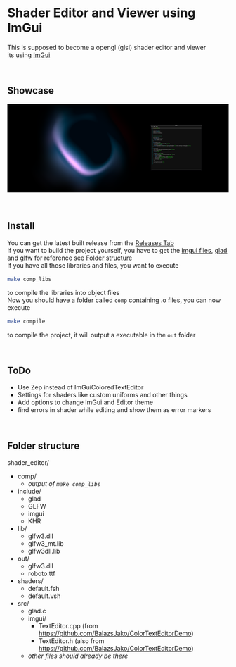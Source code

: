 # Shader Editor and Viewer using ImGui
This is supposed to become a opengl (glsl) shader editor and viewer<br>
its using [ImGui](https://github.com/ocornut/imgui)

<br>

## Showcase
![img.png](img.png)

<br>

## Install
You can get the latest built release from the [Releases Tab](https://github.com/TerrificTable/ShaderEditor/releases)<br>
If you want to build the project yourself, you have to get the [imgui files](https://github.com/ocornut/imgui), [glad](https://glad.dav1d.de) and [glfw](https://glfw.org)
for reference see [Folder structure](https://github.com/TerrificTable/ShaderEditor#folder-structure)<br>
If you have all those libraries and files, you want to execute 
```sh
make comp_libs
```
to compile the libraries into object files<br>
Now you should have a folder called `comp` containing .o files, you can now execute 
```sh
make compile
``` 
to compile the project, it will output a executable in the `out` folder<br>


<br>

## ToDo
- Use Zep instead of ImGuiColoredTextEditor
- Settings for shaders like custom uniforms and other things
- Add options to change ImGui and Editor theme
- find errors in shader while editing and show them as error markers

<br>

## Folder structure
shader_editor/
- comp/
  - *output of `make comp_libs`*
- include/
    - glad
    - GLFW
    - imgui
    - KHR
- lib/
  - glfw3.dll
  - glfw3_mt.lib
  - glfw3dll.lib
- out/
  - glfw3.dll
  - roboto.ttf
- shaders/
  - default.fsh
  - default.vsh
- src/
  - glad.c
  - imgui/
    - TextEditor.cpp (from https://github.com/BalazsJako/ColorTextEditorDemo)
    - TextEditor.h (also from https://github.com/BalazsJako/ColorTextEditorDemo)
  - *other files should already be there*
